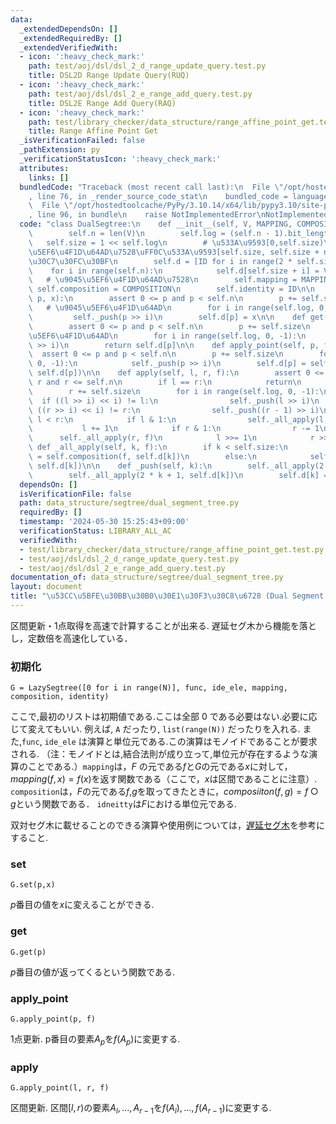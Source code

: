 ```yaml
---
data:
  _extendedDependsOn: []
  _extendedRequiredBy: []
  _extendedVerifiedWith:
  - icon: ':heavy_check_mark:'
    path: test/aoj/dsl/dsl_2_d_range_update_query.test.py
    title: DSL2D Range Update Query(RUQ)
  - icon: ':heavy_check_mark:'
    path: test/aoj/dsl/dsl_2_e_range_add_query.test.py
    title: DSL2E Range Add Query(RAQ)
  - icon: ':heavy_check_mark:'
    path: test/library_checker/data_structure/range_affine_point_get.test.py
    title: Range Affine Point Get
  _isVerificationFailed: false
  _pathExtension: py
  _verificationStatusIcon: ':heavy_check_mark:'
  attributes:
    links: []
  bundledCode: "Traceback (most recent call last):\n  File \"/opt/hostedtoolcache/PyPy/3.10.14/x64/lib/pypy3.10/site-packages/onlinejudge_verify/documentation/build.py\"\
    , line 76, in _render_source_code_stat\n    bundled_code = language.bundle(\n\
    \  File \"/opt/hostedtoolcache/PyPy/3.10.14/x64/lib/pypy3.10/site-packages/onlinejudge_verify/languages/python.py\"\
    , line 96, in bundle\n    raise NotImplementedError\nNotImplementedError\n"
  code: "class DualSegtree:\n    def __init__(self, V, MAPPING, COMPOSITION, ID):\n\
    \        self.n = len(V)\n        self.log = (self.n - 1).bit_length()\n     \
    \   self.size = 1 << self.log\n        # \u533A\u9593[0,self.size)\u3092\u9045\
    \u5EF6\u4F1D\u64AD\u7528\uFF0C\u533A\u9593[self.size, self.size + n)\u304C\u5B9F\
    \u30C7\u30FC\u30BF\n        self.d = [ID for i in range(2 * self.size)]\n    \
    \    for i in range(self.n):\n            self.d[self.size + i] = V[i]\n     \
    \   # \u9045\u5EF6\u4F1D\u64AD\u7528\n        self.mapping = MAPPING\n       \
    \ self.composition = COMPOSITION\n        self.identity = ID\n\n    def set(self,\
    \ p, x):\n        assert 0 <= p and p < self.n\n        p += self.size\n     \
    \   # \u9045\u5EF6\u4F1D\u64AD\n        for i in range(self.log, 0, -1):\n   \
    \         self._push(p >> i)\n        self.d[p] = x\n\n    def get(self, p):\n\
    \        assert 0 <= p and p < self.n\n        p += self.size\n        # \u9045\
    \u5EF6\u4F1D\u64AD\n        for i in range(self.log, 0, -1):\n            self._push(p\
    \ >> i)\n        return self.d[p]\n\n    def apply_point(self, p, f):\n      \
    \  assert 0 <= p and p < self.n\n        p += self.size\n        for i in range(self.log,\
    \ 0, -1):\n            self._push(p >> i)\n        self.d[p] = self.mapping(f,\
    \ self.d[p])\n\n    def apply(self, l, r, f):\n        assert 0 <= l and l <=\
    \ r and r <= self.n\n        if l == r:\n            return\n        l += self.size\n\
    \        r += self.size\n        for i in range(self.log, 0, -1):\n          \
    \  if ((l >> i) << i) != l:\n                self._push(l >> i)\n            if\
    \ ((r >> i) << i) != r:\n                self._push((r - 1) >> i)\n        while\
    \ l < r:\n            if l & 1:\n                self._all_apply(l, f)\n     \
    \           l += 1\n            if r & 1:\n                r -= 1\n          \
    \      self._all_apply(r, f)\n            l >>= 1\n            r >>= 1\n\n   \
    \ def _all_apply(self, k, f):\n        if k < self.size:\n            self.d[k]\
    \ = self.composition(f, self.d[k])\n        else:\n            self.d[k] = self.mapping(f,\
    \ self.d[k])\n\n    def _push(self, k):\n        self._all_apply(2 * k, self.d[k])\n\
    \        self._all_apply(2 * k + 1, self.d[k])\n        self.d[k] = self.identity\n"
  dependsOn: []
  isVerificationFile: false
  path: data_structure/segtree/dual_segment_tree.py
  requiredBy: []
  timestamp: '2024-05-30 15:25:43+09:00'
  verificationStatus: LIBRARY_ALL_AC
  verifiedWith:
  - test/library_checker/data_structure/range_affine_point_get.test.py
  - test/aoj/dsl/dsl_2_d_range_update_query.test.py
  - test/aoj/dsl/dsl_2_e_range_add_query.test.py
documentation_of: data_structure/segtree/dual_segment_tree.py
layout: document
title: "\u53CC\u5BFE\u30BB\u30B0\u30E1\u30F3\u30C8\u6728 (Dual Segment Tree)"
---
```


区間更新・1点取得を高速で計算することが出来る. 遅延セグ木から機能を落とし，定数倍を高速化している．

### 初期化

```
G = LazySegtree([0 for i in range(N)], func, ide_ele, mapping, composition, identity)
```
ここで,最初のリストは初期値である.ここは全部 $0$ である必要はない.必要に応じて変えてもいい. 例えば, `A` だったり, `list(range(N))` だったりを入れる. また,`func`, `ide_ele` は演算と単位元である.この演算はモノイドであることが要求される. （注：モノイドとは,結合法則が成り立って,単位元が存在するような演算のことである.）`mapping`は，$F$
の元である$f$と$G$の元である$x$に対して，$mapping(f,x)=f(x)$を返す関数である（ここで，$x$は区間であることに注意）. `composition`は，$F$の元である$f$,$g$を取ってきたときに，$composiiton(f,g)=f○g$という関数である． `idneitty`は$F$における単位元である.

双対セグ木に載せることのできる演算や使用例については，[遅延セグ木](./lazy_segment_tree.py)を参考にすること.

### set

```
G.set(p,x)
```
$p$番目の値を$x$に変えることができる.

### get

```
G.get(p)
```
$p$番目の値が返ってくるという関数である.


### apply_point

```
G.apply_point(p, f)
```

1点更新. p番目の要素$A_p$を$f(A_p)$に変更する.

### apply

```
G.apply_point(l, r, f)
```

区間更新. 区間$[l,r)$の要素$A_l, ..., A_{r-1}$を$f(A_l), ..., f(A_{r-1})$に変更する.
